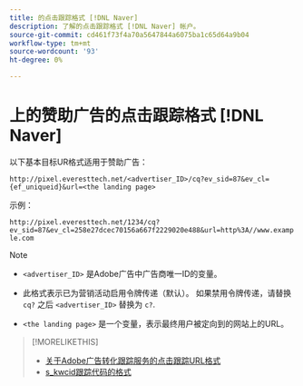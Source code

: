 ```yaml
---
title: 的点击跟踪格式 [!DNL Naver]
description: 了解的点击跟踪格式 [!DNL Naver] 帐户。
source-git-commit: cd461f73f4a70a5647844a6075ba1c65d64a9b04
workflow-type: tm+mt
source-wordcount: '93'
ht-degree: 0%

---
```


# 上的赞助广告的点击跟踪格式 [!DNL Naver]

以下基本目标UR格式适用于赞助广告：

`http://pixel.everesttech.net/<advertiser_ID>/cq?ev_sid=87&ev_cl={ef_uniqueid}&url=<the landing page>`

示例：

`http://pixel.everesttech.net/1234/cq?ev_sid=87&ev_cl=258e27dcec70156a667f2229020e488&url=http%3A//www.example.com`

>[!NOTE]
>
>* `<advertiser_ID>` 是Adobe广告中广告商唯一ID的变量。
>
>* 此格式表示已为营销活动启用令牌传递（默认）。 如果禁用令牌传递，请替换 `cq?` 之后 `<advertiser_ID>` 替换为 `c?`.
>

* `<the landing page>` 是一个变量，表示最终用户被定向到的网站上的URL。

>[!MORELIKETHIS]
>
>* [关于Adobe广告转化跟踪服务的点击跟踪URL格式](formats-click-tracking-about.md)
>* [s\_kwcid跟踪代码的格式](skwcid-tracking-parameter.md)

